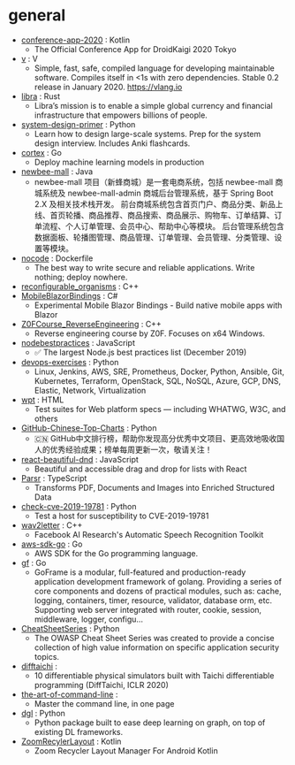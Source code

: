 # general
- [conference-app-2020](https://github.com/DroidKaigi/conference-app-2020) : Kotlin
  - The Official Conference App for DroidKaigi 2020 Tokyo
- [v](https://github.com/vlang/v) : V
  - Simple, fast, safe, compiled language for developing maintainable software. Compiles itself in <1s with zero dependencies. Stable 0.2 release in January 2020. https://vlang.io
- [libra](https://github.com/libra/libra) : Rust
  - Libra’s mission is to enable a simple global currency and financial infrastructure that empowers billions of people.
- [system-design-primer](https://github.com/donnemartin/system-design-primer) : Python
  - Learn how to design large-scale systems. Prep for the system design interview. Includes Anki flashcards.
- [cortex](https://github.com/cortexlabs/cortex) : Go
  - Deploy machine learning models in production
- [newbee-mall](https://github.com/newbee-ltd/newbee-mall) : Java
  - newbee-mall 项目（新蜂商城）是一套电商系统，包括 newbee-mall 商城系统及 newbee-mall-admin 商城后台管理系统，基于 Spring Boot 2.X 及相关技术栈开发。 前台商城系统包含首页门户、商品分类、新品上线、首页轮播、商品推荐、商品搜索、商品展示、购物车、订单结算、订单流程、个人订单管理、会员中心、帮助中心等模块。 后台管理系统包含数据面板、轮播图管理、商品管理、订单管理、会员管理、分类管理、设置等模块。
- [nocode](https://github.com/kelseyhightower/nocode) : Dockerfile
  - The best way to write secure and reliable applications. Write nothing; deploy nowhere.
- [reconfigurable_organisms](https://github.com/skriegman/reconfigurable_organisms) : C++
- [MobileBlazorBindings](https://github.com/xamarin/MobileBlazorBindings) : C#
  - Experimental Mobile Blazor Bindings - Build native mobile apps with Blazor
- [Z0FCourse_ReverseEngineering](https://github.com/0xZ0F/Z0FCourse_ReverseEngineering) : C++
  - Reverse engineering course by Z0F. Focuses on x64 Windows.
- [nodebestpractices](https://github.com/goldbergyoni/nodebestpractices) : JavaScript
  - ✅ The largest Node.js best practices list (December 2019)
- [devops-exercises](https://github.com/bregman-arie/devops-exercises) : Python
  - Linux, Jenkins, AWS, SRE, Prometheus, Docker, Python, Ansible, Git, Kubernetes, Terraform, OpenStack, SQL, NoSQL, Azure, GCP, DNS, Elastic, Network, Virtualization
- [wpt](https://github.com/web-platform-tests/wpt) : HTML
  - Test suites for Web platform specs — including WHATWG, W3C, and others
- [GitHub-Chinese-Top-Charts](https://github.com/kon9chunkit/GitHub-Chinese-Top-Charts) : Python
  - 🇨🇳 GitHub中文排行榜，帮助你发现高分优秀中文项目、更高效地吸收国人的优秀经验成果；榜单每周更新一次，敬请关注！
- [react-beautiful-dnd](https://github.com/atlassian/react-beautiful-dnd) : JavaScript
  - Beautiful and accessible drag and drop for lists with React
- [Parsr](https://github.com/axa-group/Parsr) : TypeScript
  - Transforms PDF, Documents and Images into Enriched Structured Data
- [check-cve-2019-19781](https://github.com/cisagov/check-cve-2019-19781) : Python
  - Test a host for susceptibility to CVE-2019-19781
- [wav2letter](https://github.com/facebookresearch/wav2letter) : C++
  - Facebook AI Research's Automatic Speech Recognition Toolkit
- [aws-sdk-go](https://github.com/aws/aws-sdk-go) : Go
  - AWS SDK for the Go programming language.
- [gf](https://github.com/gogf/gf) : Go
  - GoFrame is a modular, full-featured and production-ready application development framework of golang. Providing a series of core components and dozens of practical modules, such as: cache, logging, containers, timer, resource, validator, database orm, etc. Supporting web server integrated with router, cookie, session, middleware, logger, configu…
- [CheatSheetSeries](https://github.com/OWASP/CheatSheetSeries) : Python
  - The OWASP Cheat Sheet Series was created to provide a concise collection of high value information on specific application security topics.
- [difftaichi](https://github.com/yuanming-hu/difftaichi) : 
  - 10 differentiable physical simulators built with Taichi differentiable programming (DiffTaichi, ICLR 2020)
- [the-art-of-command-line](https://github.com/jlevy/the-art-of-command-line) : 
  - Master the command line, in one page
- [dgl](https://github.com/dmlc/dgl) : Python
  - Python package built to ease deep learning on graph, on top of existing DL frameworks.
- [ZoomRecylerLayout](https://github.com/Spikeysanju/ZoomRecylerLayout) : Kotlin
  - Zoom Recycler Layout Manager For Android Kotlin
